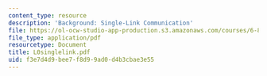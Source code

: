 ```yaml
---
content_type: resource
description: 'Background: Single-Link Communication'
file: https://ol-ocw-studio-app-production.s3.amazonaws.com/courses/6-829-computer-networks-fall-2002/f3e7d4d9bee7f8d99ad0d4b3cbae3e55_L0singlelink.pdf
file_type: application/pdf
resourcetype: Document
title: L0singlelink.pdf
uid: f3e7d4d9-bee7-f8d9-9ad0-d4b3cbae3e55
---
```

